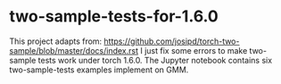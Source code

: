 # two-sample-tests-for-1.6.0
This project adapts from: https://github.com/josipd/torch-two-sample/blob/master/docs/index.rst
I just fix some errors to make two-sample tests work under torch 1.6.0. 
The Jupyter notebook contains six two-sample-tests examples implement on GMM.
